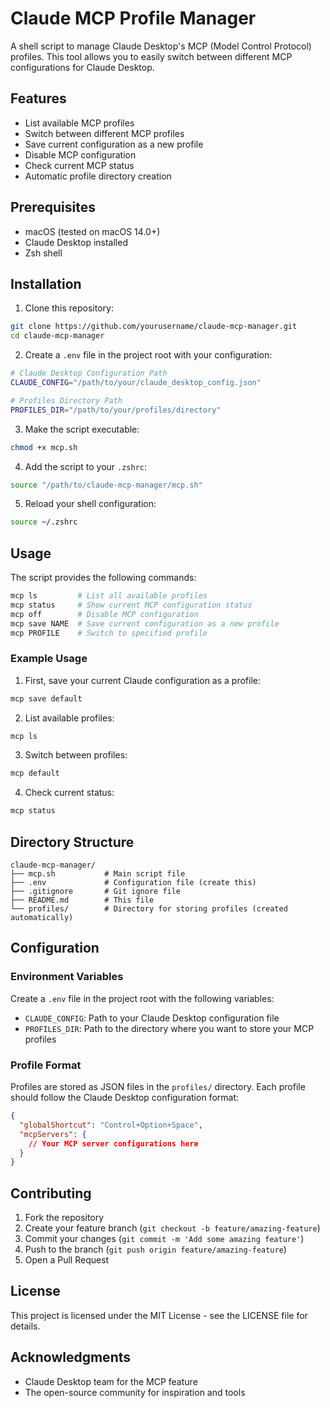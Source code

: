 # Claude MCP Profile Manager

A shell script to manage Claude Desktop's MCP (Model Control Protocol) profiles. This tool allows you to easily switch between different MCP configurations for Claude Desktop.

## Features

- List available MCP profiles
- Switch between different MCP profiles
- Save current configuration as a new profile
- Disable MCP configuration
- Check current MCP status
- Automatic profile directory creation

## Prerequisites

- macOS (tested on macOS 14.0+)
- Claude Desktop installed
- Zsh shell

## Installation

1. Clone this repository:

```bash
git clone https://github.com/yourusername/claude-mcp-manager.git
cd claude-mcp-manager
```

2. Create a `.env` file in the project root with your configuration:

```bash
# Claude Desktop Configuration Path
CLAUDE_CONFIG="/path/to/your/claude_desktop_config.json"

# Profiles Directory Path
PROFILES_DIR="/path/to/your/profiles/directory"
```

3. Make the script executable:

```bash
chmod +x mcp.sh
```

4. Add the script to your `.zshrc`:

```bash
source "/path/to/claude-mcp-manager/mcp.sh"
```

5. Reload your shell configuration:

```bash
source ~/.zshrc
```

## Usage

The script provides the following commands:

```bash
mcp ls         # List all available profiles
mcp status     # Show current MCP configuration status
mcp off        # Disable MCP configuration
mcp save NAME  # Save current configuration as a new profile
mcp PROFILE    # Switch to specified profile
```

### Example Usage

1. First, save your current Claude configuration as a profile:

```bash
mcp save default
```

2. List available profiles:

```bash
mcp ls
```

3. Switch between profiles:

```bash
mcp default
```

4. Check current status:

```bash
mcp status
```

## Directory Structure

```
claude-mcp-manager/
├── mcp.sh           # Main script file
├── .env             # Configuration file (create this)
├── .gitignore       # Git ignore file
├── README.md        # This file
└── profiles/        # Directory for storing profiles (created automatically)
```

## Configuration

### Environment Variables

Create a `.env` file in the project root with the following variables:

- `CLAUDE_CONFIG`: Path to your Claude Desktop configuration file
- `PROFILES_DIR`: Path to the directory where you want to store your MCP profiles

### Profile Format

Profiles are stored as JSON files in the `profiles/` directory. Each profile should follow the Claude Desktop configuration format:

```json
{
  "globalShortcut": "Control+Option+Space",
  "mcpServers": {
    // Your MCP server configurations here
  }
}
```

## Contributing

1. Fork the repository
2. Create your feature branch (`git checkout -b feature/amazing-feature`)
3. Commit your changes (`git commit -m 'Add some amazing feature'`)
4. Push to the branch (`git push origin feature/amazing-feature`)
5. Open a Pull Request

## License

This project is licensed under the MIT License - see the LICENSE file for details.

## Acknowledgments

- Claude Desktop team for the MCP feature
- The open-source community for inspiration and tools
